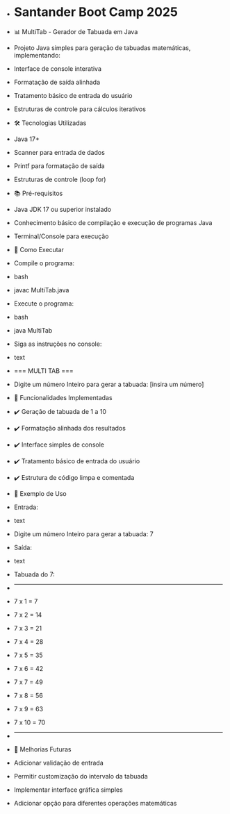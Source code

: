 * # Santander Boot Camp 2025
 
* 📊 MultiTab - Gerador de Tabuada em Java
* Projeto Java simples para geração de tabuadas matemáticas, implementando:
* Interface de console interativa
* Formatação de saída alinhada
* Tratamento básico de entrada do usuário
* Estruturas de controle para cálculos iterativos
 
* 🛠️ Tecnologias Utilizadas
* Java 17+
* Scanner para entrada de dados
* Printf para formatação de saída
* Estruturas de controle (loop for)
 
* 📚 Pré-requisitos
* Java JDK 17 ou superior instalado
* Conhecimento básico de compilação e execução de programas Java
* Terminal/Console para execução
 
* 🚀 Como Executar
* Compile o programa:
* bash
* javac MultiTab.java
* Execute o programa:
* bash
* java MultiTab
* Siga as instruções no console:
* text

* === MULTI TAB ===
* Digite um número Inteiro para gerar a tabuada: [insira um número]
* 🎯 Funcionalidades Implementadas
* ✔️ Geração de tabuada de 1 a 10
* ✔️ Formatação alinhada dos resultados
* ✔️ Interface simples de console
* ✔️ Tratamento básico de entrada do usuário
* ✔️ Estrutura de código limpa e comentada

* 📝 Exemplo de Uso
* Entrada:
* text
* Digite um número Inteiro para gerar a tabuada: 7
* Saída:
* text

* Tabuada do 7:
* ------------------
* 7 x  1 =   7
* 7 x  2 =  14
* 7 x  3 =  21
* 7 x  4 =  28
* 7 x  5 =  35
* 7 x  6 =  42
* 7 x  7 =  49
* 7 x  8 =  56
* 7 x  9 =  63
* 7 x 10 =  70
* ------------------

* 📌 Melhorias Futuras
* Adicionar validação de entrada
* Permitir customização do intervalo da tabuada
* Implementar interface gráfica simples
* Adicionar opção para diferentes operações matemáticas